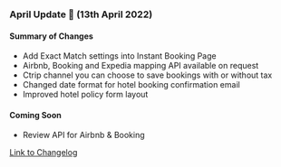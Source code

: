 ### April Update 🚀 (13th April 2022)

#### Summary of Changes
- Add Exact Match settings into Instant Booking Page
- Airbnb, Booking and Expedia mapping API available on request
- Ctrip channel you can choose to save bookings with or without tax
- Changed date format for hotel booking confirmation email
- Improved hotel policy form layout

#### Coming Soon
- Review API for Airbnb & Booking

[Link to Changelog](https://docs.channex.io/changelog)

